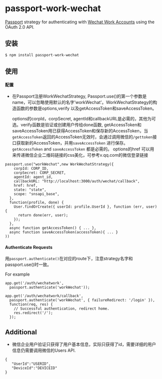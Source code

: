 # passport-work-wechat

[Passport](http://passportjs.org/) strategy for authenticating with [Wechat Work Accounts](https://work.weixin.qq.com/)
using the OAuth 2.0 API.

## 安装

```bash
$ npm install passport-work-wechat
```

## 使用

#### 配置

- 在Passport注册WorkWechatStrategy, Passport.use()的第一个参数是name，可以忽略使用默认的名字’workWechat'。WorkWechatStrategy的构造函数的参数是options,verify 以及getAccessToken和saveAccessToken。

  options的corpId，corpSecret, agentId和callbackURL是必需的，其他为可选。verify函数是验证或创建用户传给done函数, getAccessToken和saveAccessToken用已获得AccessToken和保存新的AccessToken，当`getAccessToken`返回的AccessToken无效时，会通过调用微信的`/gettoken`接口获取新的AccessToken，并用`saveAccessToken`
  进行保存。`getAccessToken` and `saveAccessToken` 都是必需的。 options的href 可以用来传递微信企业二维码链接的css美化，可参考v.qq.com的微信登录链接

```
passport.use("workWechat",new WorkWechatStrategy({
    corpId: CORP_ID,
    corpSecret: CORP_SECRET,
    agentId: agent_id,
    callbackURL: "http://localhost:3000/auth/wechat/callback",
    href: href,
    state: "state",
    scope: "snsapi_base",
  },
  function(profile, done) {
    User.findOrCreate({ userId: profile.UserId }, function (err, user) {
      return done(err, user);
    });
  },
  async function getAccessToken() { ... },
  async function saveAccessToken(accessToken){ ... }
))
```

#### Authenticate Requests

用`passport.authenticate()`在对应的route下，注意strategy名字和passport.use()时一致。

For example

```
app.get('/auth/wechatwork',
  passport.authenticate('workWechat'));

app.get('/auth/wechatwork/callback',
  passport.authenticate('workWechat', { failureRedirect: '/login' }),
  function(req, res) {
    // Successful authentication, redirect home.
    res.redirect('/');
  });
```

## Additional

- 微信企业用户验证只获得了用户基本信息，实际只获得了id，需要详细的用户信息仍需要调用微信的Users API.

```
{
   "UserId":"USERID",
   "DeviceId":"DEVICEID"
}
```
